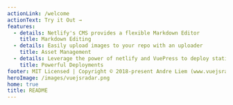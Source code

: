 ```yaml
---
actionLink: /welcome
actionText: Try it Out →
features:
  - details: Netlify's CMS provides a flexible Markdown Editor
    title: Markdown Editing
  - details: Easily upload images to your repo with an uploader
    title: Asset Management
  - details: Leverage the power of netlify and VuePress to deploy statically
    title: Powerful Deployments
footer: MIT Licensed | Copyright © 2018-present Andre Liem (www.vuejsradar.com)
heroImage: /images/vuejsradar.png
home: true
title: README
---
```


